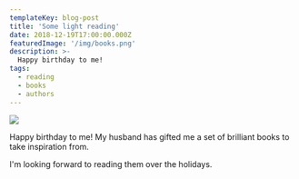 ```yaml
---
templateKey: blog-post
title: 'Some light reading'
date: 2018-12-19T17:00:00.000Z
featuredImage: '/img/books.png'
description: >-
  Happy birthday to me!
tags:
  - reading
  - books
  - authors
---
```


![](/img/books.png)

Happy birthday to me! My husband has gifted me a set of brilliant books to take inspiration from.

I'm looking forward to reading them over the holidays.
